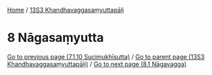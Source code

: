 
[Home](/) / [13S3 Khandhavaggasaṃyuttapāḷi](../13S3.md)

# 8 Nāgasaṃyutta


[Go to previous page (7.1.10 Sucimukhīsutta)](7/7.1/7.1.10.md) / [Go to parent page (13S3 Khandhavaggasaṃyuttapāḷi)](0.md) / [Go to next page (8.1 Nāgavagga)](8/8.1.md)


